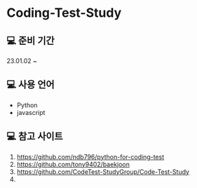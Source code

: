 # Coding-Test-Study

## 💻 준비 기간
23.01.02 ~

## 💻 사용 언어
- Python
- javascript

## 💻 참고 사이트
1) https://github.com/ndb796/python-for-coding-test
2) https://github.com/tony9402/baekjoon
3) https://github.com/CodeTest-StudyGroup/Code-Test-Study
4)
